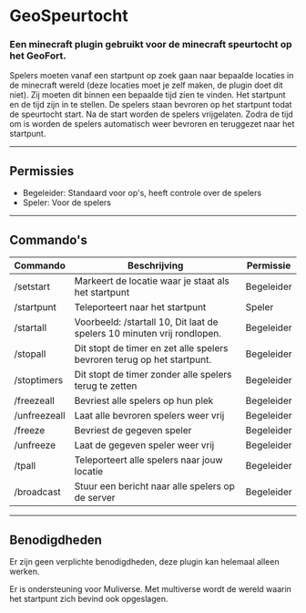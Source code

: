 # GeoSpeurtocht

### Een minecraft plugin gebruikt voor de minecraft speurtocht op het GeoFort.

Spelers moeten vanaf een startpunt op zoek gaan naar bepaalde locaties in de minecraft wereld (deze locaties moet je zelf maken, de plugin doet dit niet). Zij moeten dit binnen een bepaalde tijd zien te vinden.
Het startpunt en de tijd zijn in te stellen. De spelers staan bevroren op het startpunt todat de speurtocht start. Na de start worden de  spelers vrijgelaten. Zodra de tijd om is worden de spelers automatisch weer bevroren en teruggezet naar het startpunt.

------------------

## Permissies

* Begeleider: Standaard voor op's, heeft controle over de spelers
* Speler: Voor de spelers

------------------

## Commando's

Commando | Beschrijving | Permissie
---------|--------------|-------------
/setstart | Markeert de locatie waar je staat als het startpunt | Begeleider
/startpunt | Teleporteert naar het startpunt | Speler
/startall <tijd> | Voorbeeld: /startall 10, Dit laat de spelers 10 minuten vrij rondlopen. | Begeleider
/stopall | Dit stopt de timer en zet alle spelers bevroren terug op het startpunt. | Begeleider
/stoptimers | Dit stopt de timer zonder alle spelers terug te zetten | Begeleider
/freezeall | Bevriest alle spelers op hun plek | Begeleider
/unfreezeall | Laat alle bevroren spelers weer vrij | Begeleider
/freeze <speler> | Bevriest de gegeven speler | Begeleider
/unfreeze <speler> | Laat de gegeven speler weer vrij | Begeleider
/tpall | Teleporteert alle spelers naar jouw locatie | Begeleider
/broadcast | Stuur een bericht naar alle spelers op de server | Begeleider

-----------------

## Benodigdheden

Er zijn geen verplichte benodigdheden, deze plugin kan helemaal alleen werken.

Er is ondersteuning voor Muliverse. Met multiverse wordt de wereld waarin het startpunt zich bevind ook opgeslagen.

